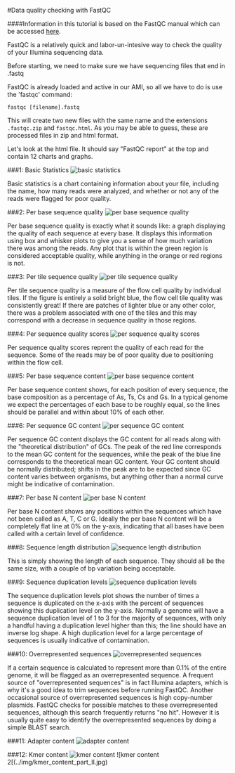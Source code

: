 #Data quality checking with FastQC

####Information in this tutorial is based on the FastQC manual which can be accessed [here](http://www.bioinformatics.babraham.ac.uk/projects/fastqc/Help/).

FastQC is a relatively quick and labor-un-intesive way to check the quality of your Illumina sequencing data.

Before starting, we need to make sure we have sequencing files that end in .fastq

FastQC is already loaded and active in our AMI, so all we have to do is use the 'fastqc' command:
```
fastqc [filename].fastq
```
This will create two new files with the same name and the extensions `.fastqc.zip` and `fastqc.html`. As you may be able to guess, these are processed files in zip and html format. 

Let's look at the html file. It should say "FastQC report" at the top and contain 12 charts and graphs.

###1: Basic Statistics
![basic statistics](../img/basic_statistics.jpg)

Basic statistics is a chart containing information about your file, including the name, how many reads were analyzed, and whether or not any of the reads were flagged for poor quality. 

###2: Per base sequence quality
![per base sequence quality](../img/per_base_sequence_quality.jpg)

Per base sequence quality is exactly what it sounds like: a graph displaying the quality of each sequence at every base. It displays this information using box and whisker plots to give you a sense of how much variation there was among the reads. Any plot that is within the green region is considered acceptable quality, while anything in the orange or red regions is not. 

###3: Per tile sequence quality
![per tile sequence quality](../img/per_tile_sequence_quality.jpg)

Per tile sequence quality is a measure of the flow cell quality by individual tiles. If the figure is entirely a solid bright blue, the flow cell tile quality was consistently great! If there are patches of lighter blue or any other color, there was a problem associated with one of the tiles and this may correspond with a decrease in sequence quality in those regions.

###4: Per sequence quality scores
![per sequence quality scores](../img/per_sequence_quality_scores.jpg)

Per sequence quality scores reprent the quality of each read for the sequence. Some of the reads may be of poor quality due to positioning within the flow cell.

###5: Per base sequence content
![per base sequence content](../img/per_base_sequence_content.jpg)

Per base sequence content shows, for each position of every sequence, the base composition as a percentage of As, Ts, Cs and Gs. In a typical genome we expect the percentages of each base to be roughly equal, so the lines should be parallel and within about 10% of each other. 

###6: Per sequence GC content
![per sequence GC content](../img/per_sequence_GC_content.jpg)

Per sequence GC content displays the GC content for all reads along with the "theoretical distribution" of GCs. The peak of the red line corresponds to the mean GC content for the sequences, while the peak of the blue line corresponds to the theoretical mean GC content. Your GC content should be normally distributed; shifts in the peak are to be expected since GC content varies between organisms, but anything other than a normal curve might be indicative of contamination.

###7: Per base N content
![per base N content](../img/per_base_N_content.jpg)

Per base N content shows any positions within the sequences which have not been called as A, T, C or G. Ideally the per base N content will be a completely flat line at 0% on the y-axis, indicating that all bases have been called with a certain level of confidence. 

###8: Sequence length distribution
![sequence length distribution](../img/sequence_length_distribution.jpg)

This is simply showing the length of each sequence. They should all be the same size, with a couple of bp variation being acceptable. 

###9: Sequence duplication levels
![sequence duplication levels](../img/sequence_duplication_levels.jpg)

The sequence duplication levels plot shows the number of times a sequence is duplicated on the x-axis with the percent of sequences showing this duplication level on the y-axis. Normally a genome will have a sequence duplication level of 1 to 3 for the majority of sequences, with only a handful having a duplication level higher than this; the line should have an inverse log shape. A high duplication level for a large percentage of sequences is usually indicative of contamination. 

###10: Overrepresented sequences
![overrepresented sequences](../img/overrepresented_sequences.jpg)

If a certain sequence is calculated to represent more than 0.1% of the entire genome, it will be flagged as an overrepresented sequence. A frequent source of "overrepresented sequences" is in fact Illumina adapters, which is why it's a good idea to trim sequences before running FastQC. Another occasional source of overrepresented sequences is high copy-number plasmids. FastQC checks for possible matches to these overrepresented sequences, although this search frequently returns "no hit". However it is usually quite easy to identify the overrepresented sequences by doing a simple BLAST search.


###11: Adapter content
![adapter content](../img/adapter_content.jpg)




###12: Kmer content
![kmer content](../img/kmer_content.jpg)
![kmer content 2[(../img/kmer_content_part_II.jpg)


